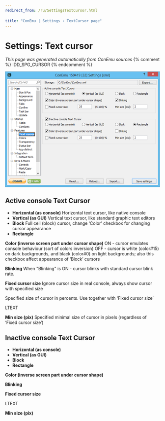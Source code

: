 ```yaml
---
redirect_from: /ru/SettingsTextCursor.html

title: "ConEmu | Settings › TextCursor page"
---
```


# Settings: Text cursor

*This page was generated automatically from ConEmu sources*
{% comment %} IDD_SPG_CURSOR {% endcomment %}

![ConEmu Settings: Text cursor](/img/Settings-TextCursor.png)



## Active console Text Cursor




* **Horizontal (as console)** Horizontal text cursor, like native console
* **Vertical (as GUI)** Vertical text cursor, like standard graphic text editors
* **Block** Full cell (block) cursor, change ‘Color’ checkbox for changing cursor appearance
* **Rectangle**


**Color (inverse screen part under cursor shape)** ON - cursor emulates console behaviour (sort of colors inversion) OFF - cursor is white (color#15) on dark backgrounds, and black (color#0) on light backgrounds; also this checkbox affect appearance of ‘Block’ cursors

**Blinking** When "Blinking" is ON - cursor blinks with standard cursor blink rate.

**Fixed cursor size** Ignore cursor size in real console, always show cursor with specified size

Specified size of cursor in percents. Use together with ‘Fixed cursor size’

LTEXT



**Min size (pix)** Specified minimal size of cursor in pixels (regardless of ‘Fixed cursor size’)



## Inactive console Text Cursor




* **Horizontal (as console)**
* **Vertical (as GUI)**
* **Block**
* **Rectangle**


**Color (inverse screen part under cursor shape)** 

**Blinking** 

**Fixed cursor size** 



LTEXT



**Min size (pix)** 



